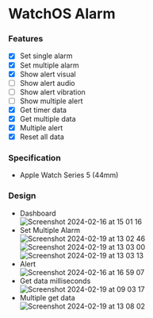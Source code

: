 # WatchOS Alarm

### Features
- [x] Set single alarm
- [x] Set multiple alarm
- [x] Show alert visual
- [ ] Show alert audio
- [ ] Show alert vibration
- [ ] Show multiple alert
- [x] Get timer data
- [x] Get multiple data
- [x] Multiple alert
- [x] Reset all data

### Specification
- Apple Watch Series 5 (44mm)

### Design
- Dashboard<br/>
![Screenshot 2024-02-16 at 15 01 16](https://github.com/ASNProject/ChronoAlert/assets/49858542/e170a4ab-94db-4c6d-8834-85760ca85c78)<br/>
- Set Multiple Alarm<br/>
![Screenshot 2024-02-19 at 13 02 46](https://github.com/ASNProject/aplikasi_running/assets/49858542/15c85245-6aad-4f51-9de7-29ba7258fbf3)<br/>
![Screenshot 2024-02-19 at 13 03 00](https://github.com/ASNProject/aplikasi_running/assets/49858542/8b6f527d-60fb-44f1-aa78-521d59cd29f7)<br/>
![Screenshot 2024-02-19 at 13 03 13](https://github.com/ASNProject/aplikasi_running/assets/49858542/8cc0e68b-22b2-4284-8eb7-6764ced215aa)<br/>
- Alert<br/>
![Screenshot 2024-02-16 at 16 59 07](https://github.com/ASNProject/ChronoAlert/assets/49858542/1acec3bb-d224-470b-b4ac-247b142f670c)<br/>
- Get data milliseconds<br/>
![Screenshot 2024-02-19 at 09 03 17](https://github.com/ASNProject/ChronoAlert/assets/49858542/db64d989-032b-456a-9c6d-7ec1dea3d393)<br/>
- Multiple get data<br/>
![Screenshot 2024-02-19 at 13 08 02](https://github.com/ASNProject/aplikasi_running/assets/49858542/e15a465b-5e3c-47af-b5fa-56a5f7ddc08a)





